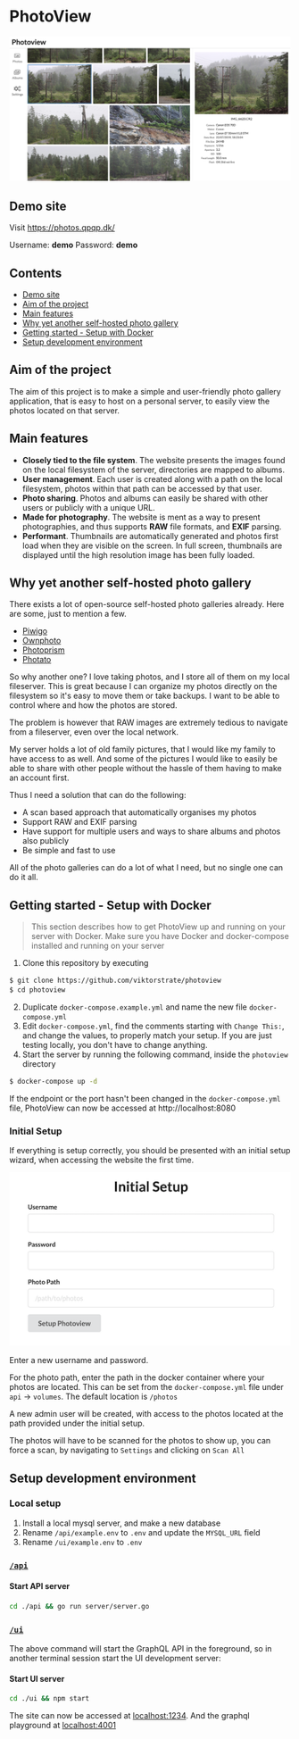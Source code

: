 # PhotoView

![screenshot](./screenshots/main-window.png)

## Demo site

Visit https://photos.qpqp.dk/

Username: **demo**
Password: **demo**

## Contents

- [Demo site](#demo-site)
- [Aim of the project](#aim-of-the-project)
- [Main features](#main-features)
- [Why yet another self-hosted photo gallery](#why-yet-another-self-hosted-photo-gallery)
- [Getting started - Setup with Docker](#getting-started---setup-with-docker)
- [Setup development environment](#setup-development-environment)

## Aim of the project

The aim of this project is to make a simple and user-friendly photo gallery application,
that is easy to host on a personal server, to easily view the photos located on that server.

## Main features

- **Closely tied to the file system**. The website presents the images found on the local filesystem of the server, directories are mapped to albums.
- **User management**. Each user is created along with a path on the local filesystem, photos within that path can be accessed by that user.
- **Photo sharing**. Photos and albums can easily be shared with other users or publicly with a unique URL.
- **Made for photography**. The website is ment as a way to present photographies, and thus supports **RAW** file formats, and **EXIF** parsing.
- **Performant**. Thumbnails are automatically generated and photos first load when they are visible on the screen. In full screen, thumbnails are displayed until the high resolution image has been fully loaded.

## Why yet another self-hosted photo gallery

There exists a lot of open-source self-hosted photo galleries already. Here are some, just to mention a few.

- [Piwigo](https://github.com/Piwigo/Piwigo)
- [Ownphoto](https://github.com/hooram/ownphotos)
- [Photoprism](https://github.com/photoprism/photoprism)
- [Photato](https://github.com/trebonius0/Photato)

So why another one?
I love taking photos, and I store all of them on my local fileserver.
This is great because I can organize my photos directly on the filesystem so it's easy to move them or take backups. I want to be able to control where and how the photos are stored.

The problem is however that RAW images are extremely tedious to navigate from a fileserver, even over the local network.

My server holds a lot of old family pictures, that I would like my family to have access to as well.
And some of the pictures I would like to easily be able to share with other people without the hassle of them having to make an account first.

Thus I need a solution that can do the following:

- A scan based approach that automatically organises my photos
- Support RAW and EXIF parsing
- Have support for multiple users and ways to share albums and photos also publicly
- Be simple and fast to use

All of the photo galleries can do a lot of what I need, but no single one can do it all.

## Getting started - Setup with Docker

> This section describes how to get PhotoView up and running on your server with Docker.
> Make sure you have Docker and docker-compose installed and running on your server

1. Clone this repository by executing

```bash
$ git clone https://github.com/viktorstrate/photoview
$ cd photoview
```

2. Duplicate `docker-compose.example.yml` and name the new file `docker-compose.yml`
3. Edit `docker-compose.yml`, find the comments starting with `Change This:`, and change the values, to properly match your setup. If you are just testing locally, you don't have to change anything.
4. Start the server by running the following command, inside the `photoview` directory

```bash
$ docker-compose up -d
```

If the endpoint or the port hasn't been changed in the `docker-compose.yml` file, PhotoView can now be accessed at http://localhost:8080

### Initial Setup

If everything is setup correctly, you should be presented with an initial setup wizard, when accessing the website the first time.

![Initial setup](./screenshots/initial-setup.png)

Enter a new username and password.

For the photo path, enter the path in the docker container where your photos are located.
This can be set from the `docker-compose.yml` file under `api` -> `volumes`.
The default location is `/photos`

A new admin user will be created, with access to the photos located at the path provided under the initial setup.

The photos will have to be scanned for the photos to show up, you can force a scan, by navigating to `Settings` and clicking on `Scan All`

## Setup development environment

### Local setup

1. Install a local mysql server, and make a new database
2. Rename `/api/example.env` to `.env` and update the `MYSQL_URL` field
3. Rename `/ui/example.env` to `.env`

### [`/api`](./api)

#### Start API server

```bash
cd ./api && go run server/server.go
```

### [`/ui`](./ui)

The above command will start the GraphQL API in the foreground, so in another terminal session start the UI development server:

#### Start UI server

```bash
cd ./ui && npm start
```

The site can now be accessed at [localhost:1234](http://localhost:1234).
And the graphql playground at [localhost:4001](http://localhost:4001)
